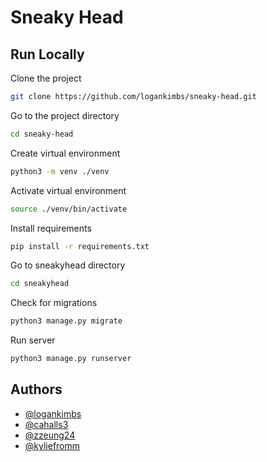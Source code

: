 # Sneaky Head

## Run Locally

Clone the project

```bash
git clone https://github.com/logankimbs/sneaky-head.git
```

Go to the project directory

```bash
cd sneaky-head
```

Create virtual environment

```bash
python3 -m venv ./venv
```

Activate virtual environment

```bash
source ./venv/bin/activate
```

Install requirements

```bash
pip install -r requirements.txt
```

Go to sneakyhead directory

```bash
cd sneakyhead
```

Check for migrations

```bash
python3 manage.py migrate
```

Run server

```bash
python3 manage.py runserver
```

## Authors

-   [@logankimbs](https://github.com/logankimbs)
-   [@cahalls3](https://github.com/cahalls3)
-   [@zzeung24](https://github.com/zzeung24)
-   [@kyliefromm](https://github.com/kyliefromm)
